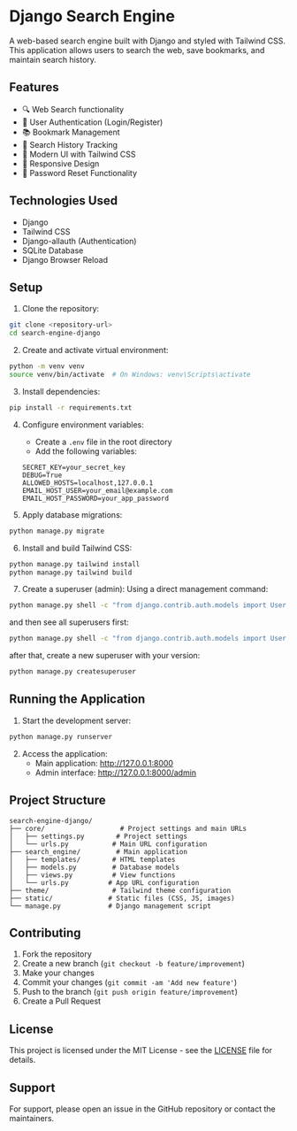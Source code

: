 # Django Search Engine

A web-based search engine built with Django and styled with Tailwind CSS. This application allows users to search the web, save bookmarks, and maintain search history.

## Features

- 🔍 Web Search functionality
- 🔐 User Authentication (Login/Register)
- 📚 Bookmark Management
- 📝 Search History Tracking
- 🎨 Modern UI with Tailwind CSS
- 📱 Responsive Design
- 🔑 Password Reset Functionality


## Technologies Used

- Django
- Tailwind CSS
- Django-allauth (Authentication)
- SQLite Database
- Django Browser Reload

## Setup

1. Clone the repository:
```bash
git clone <repository-url>
cd search-engine-django
```

2. Create and activate virtual environment:
```bash
python -m venv venv
source venv/bin/activate  # On Windows: venv\Scripts\activate
```

3. Install dependencies:
```bash
pip install -r requirements.txt
```

4. Configure environment variables:
   - Create a `.env` file in the root directory
   - Add the following variables:
   ```
   SECRET_KEY=your_secret_key
   DEBUG=True
   ALLOWED_HOSTS=localhost,127.0.0.1
   EMAIL_HOST_USER=your_email@example.com
   EMAIL_HOST_PASSWORD=your_app_password
   ```

5. Apply database migrations:
```bash
python manage.py migrate
```

6. Install and build Tailwind CSS:
```bash
python manage.py tailwind install
python manage.py tailwind build
```

7. Create a superuser (admin):
Using a direct management command:
```bash
python manage.py shell -c "from django.contrib.auth.models import User; User.objects.get(username='your_superuser_name').delete()"
```
and then see all superusers first:
```bash
python manage.py shell -c "from django.contrib.auth.models import User; print(User.objects.filter(is_superuser=True))"
```
after that, create a new superuser with your version:
```bash
python manage.py createsuperuser
```

## Running the Application

1. Start the development server:
```bash
python manage.py runserver
```

2. Access the application:
   - Main application: http://127.0.0.1:8000
   - Admin interface: http://127.0.0.1:8000/admin

## Project Structure

```
search-engine-django/
├── core/                   # Project settings and main URLs
│   ├── settings.py        # Project settings
│   └── urls.py           # Main URL configuration
├── search_engine/         # Main application
│   ├── templates/        # HTML templates
│   ├── models.py         # Database models
│   ├── views.py          # View functions
│   └── urls.py          # App URL configuration
├── theme/                # Tailwind theme configuration
├── static/              # Static files (CSS, JS, images)
└── manage.py            # Django management script
```

## Contributing

1. Fork the repository
2. Create a new branch (`git checkout -b feature/improvement`)
3. Make your changes
4. Commit your changes (`git commit -am 'Add new feature'`)
5. Push to the branch (`git push origin feature/improvement`)
6. Create a Pull Request

## License

This project is licensed under the MIT License - see the [LICENSE](LICENSE) file for details.

## Support

For support, please open an issue in the GitHub repository or contact the maintainers.